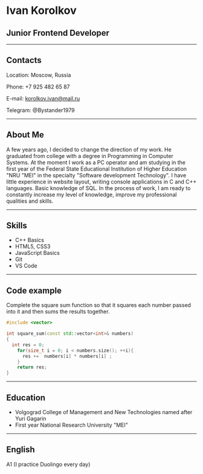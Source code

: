 # Ivan Korolkov

## Junior Frontend Developer
***
## Contacts

Location: Moscow, Russia

Phone: +7 925 482 65 87

E-mail: korolkov.ivan@mail.ru

Telegram: @Bystander1979
***
## About Me

A few years ago, I decided to change the direction of my work.
He graduated from college with a degree in Programming in Computer Systems. At the moment I work as a PC operator and am
studying in the first year of the Federal State Educational Institution of Higher Education "NRU "MEI" in the specialty "Software development Technology".
I have little experience in website layout, writing console applications in C and C++ languages.
Basic knowledge of SQL. In the process of work, I am ready to constantly increase my level of knowledge,
improve my professional qualities and skills.
***
## Skills

* C++ Basics
* HTML5, CSS3
* JavaScript Basics
* Git
* VS Code
***
## Code example

Complete the square sum function so that it squares each number passed into it and then sums the results together.

``` c++
#include <vector>

int square_sum(const std::vector<int>& numbers)
{
  int res = 0;
    for(size_t i = 0; i < numbers.size(); ++i){
      res +=  numbers[i] * numbers[i] ;
    }
    return res;
}
```
***
## Education
* Volgograd College of Management and New Technologies named after Yuri Gagarin
* First year National Research University "MEI"
***
## English

A1 (I practice Duolingo every day)


